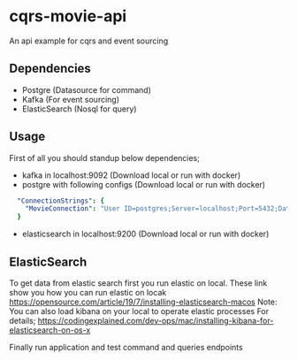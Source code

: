 # cqrs-movie-api
An api example for cqrs and event sourcing

## Dependencies
- Postgre (Datasource for command)
- Kafka (For event sourcing)
- ElasticSearch (Nosql for query)

## Usage
First of all you should standup below dependencies;
- kafka in localhost:9092 (Download local or run with docker)
- postgre with following configs (Download local or run with docker)
```yml
  "ConnectionStrings": {
    "MovieConnection": "User ID=postgres;Server=localhost;Port=5432;Database=movie;Integrated Security=true;Pooling=true;"
  }
```
- elasticsearch in localhost:9200 (Download local or run with docker)


## ElasticSearch
To get data from elastic search first you run elastic on local. These link show you how you can run elastic on locak
https://opensource.com/article/19/7/installing-elasticsearch-macos
Note: You can also load kibana on your local to operate elastic processes
For details; https://codingexplained.com/dev-ops/mac/installing-kibana-for-elasticsearch-on-os-x


Finally run application and test command and queries endpoints

